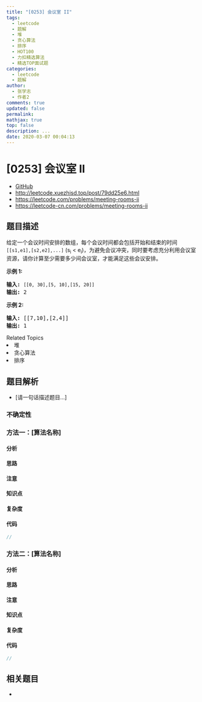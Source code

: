 ```yaml
---
title: "[0253] 会议室 II"
tags:
  - leetcode
  - 题解
  - 堆
  - 贪心算法
  - 排序
  - HOT100
  - 力扣精选算法
  - 精选TOP面试题
categories:
  - leetcode
  - 题解
author:
  - 张学志
  - 作者2
comments: true
updated: false
permalink:
mathjax: true
top: false
description: ...
date: 2020-03-07 00:04:13
---
```



# [0253] 会议室 II
* [GitHub](https://github.com/algoboy101/LeetCodeCrowdsource/tree/master/_posts/QA/%5B0253%5D%20%E4%BC%9A%E8%AE%AE%E5%AE%A4%20II.md)
* http://leetcode.xuezhisd.top/post/79dd25e6.html
* https://leetcode.com/problems/meeting-rooms-ii
* https://leetcode-cn.com/problems/meeting-rooms-ii


## 题目描述

<p>给定一个会议时间安排的数组，每个会议时间都会包括开始和结束的时间 <code>[[s1,e1],[s2,e2],...]</code> (s<sub>i</sub> &lt; e<sub>i</sub>)，为避免会议冲突，同时要考虑充分利用会议室资源，请你计算至少需要多少间会议室，才能满足这些会议安排。</p>

<p><strong>示例 1:</strong></p>

<pre><strong>输入:</strong> <code>[[0, 30],[5, 10],[15, 20]]</code>
<strong>输出:</strong> 2</pre>

<p><strong>示例 2:</strong></p>

<pre><strong>输入:</strong> [[7,10],[2,4]]
<strong>输出:</strong> 1</pre>
<div><div>Related Topics</div><div><li>堆</li><li>贪心算法</li><li>排序</li></div></div>


## 题目解析
* [请一句话描述题目...]

### 不确定性


### 方法一：[算法名称]

#### 分析

#### 思路

#### 注意

#### 知识点

#### 复杂度

#### 代码

```cpp
//
```


### 方法二：[算法名称]

#### 分析

#### 思路

#### 注意

#### 知识点

#### 复杂度

#### 代码

```cpp
//
```


## 相关题目
* 
